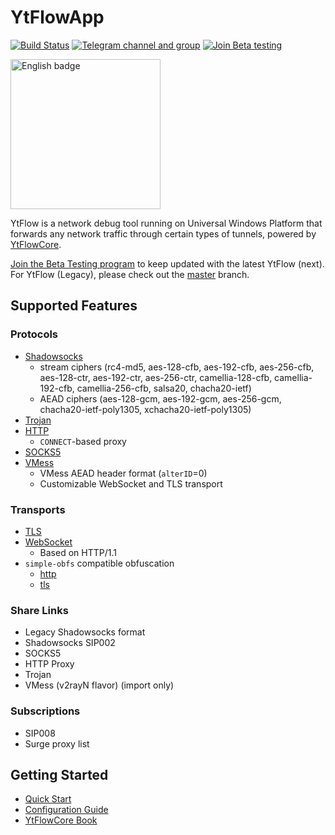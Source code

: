 # YtFlowApp
[![Build Status](https://dev.azure.com/YtFlow/YtFlowApp/_apis/build/status/YtFlow.YtFlowApp?branchName=next)](https://dev.azure.com/YtFlow/YtFlowApp/_build/latest?definitionId=1&branchName=next) [![Telegram channel and group](https://img.shields.io/badge/Telegram-group-blue)](https://t.me/YtFlow) [![Join Beta testing](https://img.shields.io/badge/Join-Beta%20testing-blue)](https://forms.office.com/Pages/ResponsePage.aspx?id=DQSIkWdsW0yxEjajBLZtrQAAAAAAAAAAAAZAAJskVm9UMThNRlZRR1E5Q1dBMjM1MjFXVEk0UDlTMS4u)

<a href='https://www.microsoft.com/store/apps/9NMB8FHL7MBZ?cid=storebadge&ocid=badge'><img src='https://developer.microsoft.com/en-us/store/badges/images/English_get-it-from-MS.png' alt='English badge' width="240"/></a>

YtFlow is a network debug tool running on Universal Windows Platform that forwards any network traffic through certain types of tunnels, powered by [YtFlowCore](https://github.com/YtFlow/YtFlowCore).

[Join the Beta Testing program](https://forms.office.com/Pages/ResponsePage.aspx?id=DQSIkWdsW0yxEjajBLZtrQAAAAAAAAAAAAZAAJskVm9UMThNRlZRR1E5Q1dBMjM1MjFXVEk0UDlTMS4u) to keep updated with the latest YtFlow (next). For YtFlow (Legacy), please check out the [master](https://github.com/YtFlow/YtFlowApp/tree/master) branch.

## Supported Features

### Protocols
- [Shadowsocks](https://ytflow.github.io/ytflow-book/plugins/shadowsocks-client.html)
  - stream ciphers (rc4-md5, aes-128-cfb, aes-192-cfb, aes-256-cfb, aes-128-ctr, aes-192-ctr, aes-256-ctr, camellia-128-cfb, camellia-192-cfb, camellia-256-cfb, salsa20, chacha20-ietf)
  - AEAD ciphers (aes-128-gcm, aes-192-gcm, aes-256-gcm, chacha20-ietf-poly1305, xchacha20-ietf-poly1305)
- [Trojan](https://ytflow.github.io/ytflow-book/plugins/trojan-client.html)
- [HTTP](https://ytflow.github.io/ytflow-book/plugins/http-proxy-client.html)
  - `CONNECT`-based proxy
- [SOCKS5](https://ytflow.github.io/ytflow-book/plugins/socks5-client.html)
- [VMess](https://ytflow.github.io/ytflow-book/plugins/vmess-client.html)
  - VMess AEAD header format (`alterID`=0)
  - Customizable WebSocket and TLS transport

### Transports

- [TLS](https://ytflow.github.io/ytflow-book/plugins/tls-client.html)
- [WebSocket](https://ytflow.github.io/ytflow-book/plugins/ws-client.html)
  - Based on HTTP/1.1
- `simple-obfs` compatible obfuscation
  - [http](https://ytflow.github.io/ytflow-book/plugins/http-obfs-client.html)
  - [tls](https://ytflow.github.io/ytflow-book/plugins/tls-obfs-client.html)

### Share Links

- Legacy Shadowsocks format
- Shadowsocks SIP002
- SOCKS5
- HTTP Proxy
- Trojan
- VMess (v2rayN flavor) (import only)

### Subscriptions

- SIP008
- Surge proxy list

## Getting Started

- [Quick Start](https://github.com/YtFlow/YtFlowApp/wiki/Quick-Start)
- [Configuration Guide](https://github.com/YtFlow/YtFlowApp/wiki/Configuration-Guide)
- [YtFlowCore Book](https://ytflow.github.io/ytflow-book)
